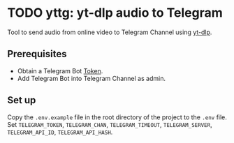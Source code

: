# TODO yttg: yt-dlp audio to Telegram
Tool to send audio from online video to Telegram Channel using [yt-dlp](https://github.com/yt-dlp/yt-dlp).

## Prerequisites

- Obtain a Telegram Bot [Token](https://core.telegram.org/bots/tutorial#obtain-your-bot-token).
- Add Telegram Bot into Telegram Channel as admin.

## Set up
Copy the `.env.example` file in the root directory of the project to the `.env` file.
Set `TELEGRAM_TOKEN`,
`TELEGRAM_CHAN`,
`TELEGRAM_TIMEOUT`,
`TELEGRAM_SERVER`,
`TELEGRAM_API_ID`,
`TELEGRAM_API_HASH`.
